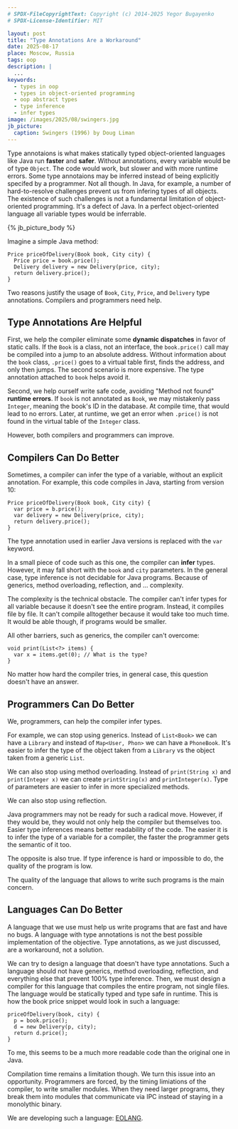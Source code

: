 ```yaml
---
# SPDX-FileCopyrightText: Copyright (c) 2014-2025 Yegor Bugayenko
# SPDX-License-Identifier: MIT

layout: post
title: "Type Annotations Are a Workaround"
date: 2025-08-17
place: Moscow, Russia
tags: oop
description: |
  ...
keywords:
  - types in oop
  - types in object-oriented programming
  - oop abstract types
  - type inference
  - infer types
image: /images/2025/08/swingers.jpg
jb_picture:
  caption: Swingers (1996) by Doug Liman
---
```


Type annotaions is what makes statically typed object-oriented languages like Java run **faster** and **safer**.
Without annotations, every variable would be of type `Object`.
The code would work, but slower and with more runtime errors.
Some type annotaions may be inferred instead of being explicitly specifed by a programmer.
Not all though.
In Java, for example, a number of hard-to-resolve challenges prevent us from infering types of all objects.
The existence of such challenges is not a fundamental limitation of object-oriented programming.
It's a defect of Java.
In a perfect object-oriented language all variable types would be inferrable.

<!--more-->

{% jb_picture_body %}

Imagine a simple Java method:

```
Price priceOfDelivery(Book book, City city) {
  Price price = book.price();
  Delivery delivery = new Delivery(price, city);
  return delivery.price();
}
```

Two reasons justify the usage of `Book`, `City`, `Price`, and `Delivery` type annotations.
Compilers and programmers need help.

## Type Annotations Are Helpful

First, we help the compiler eliminate some **dynamic dispatches** in favor of static calls.
If the `Book` is a class, not an interface, the `book.price()` call may be compiled into a jump to an absolute address.
Without information about the `book` class, `.price()` goes to a virtual table first, finds the address, and only then jumps.
The second scenario is more expensive.
The type annotation attached to `book` helps avoid it.

Second, we help ourself write safe code, avoiding "Method not found" **runtime errors**.
If `book` is not annotated as `Book`, we may mistakenly pass `Integer`, meaning the book's ID in the database.
At compile time, that would lead to no errors.
Later, at runtime, we get an error when `.price()` is not found in the virtual table of the `Integer` class.

However, both compilers and programmers can improve.

## Compilers Can Do Better

Sometimes, a compiler can infer the type of a variable, without an explicit annotation.
For example, this code compiles in Java, starting from version 10:

```
Price priceOfDelivery(Book book, City city) {
  var price = b.price();
  var delivery = new Delivery(price, city);
  return delivery.price();
}
```

The type annotation used in earlier Java versions is replaced with the `var` keyword.

In a small piece of code such as this one, the compiler can **infer** types.
However, it may fall short with the `book` and `city` parameters.
In the general case, type inference is not decidable for Java programs.
Because of generics, method overloading, reflection, and ... complexity.

The complexity is the technical obstacle.
The compiler can't infer types for all variable because it doesn't see the entire program.
Instead, it compiles file by file.
It can't compile alltogether because it would take too much time.
It would be able though, if programs would be smaller.

All other barriers, such as generics, the compiler can't overcome:

```
void print(List<?> items) {
  var x = items.get(0); // What is the type?
}
```

No matter how hard the compiler tries, in general case, this question doesn't have an answer.

## Programmers Can Do Better

We, programmers, can help the compiler infer types.

For example, we can stop using generics.
Instead of `List<Book>` we can have a `Library` and instead of `Map<User, Phon>` we can have a `PhoneBook`.
It's easier to infer the type of the object taken from a `Library` vs the object taken from a generic `List`.

We can also stop using method overloading.
Instead of `print(String x)` and `print(Integer x)` we can create `printString(x)` and `printInteger(x)`.
Type of parameters are easier to infer in more specialized methods.

We can also stop using reflection.

Java programmers may not be ready for such a radical move.
However, if they would be, they would not only help the compiler but themselves too.
Easier type inferences means better readability of the code.
The easier it is to infer the type of a variable for a compiler, the faster the programmer gets the semantic of it too.

The opposite is also true.
If type inference is hard or impossible to do, the quality of the program is low.

The quality of the language that allows to write such programs is the main concern.

## Languages Can Do Better

A language that we use must help us write programs that are fast and have no bugs.
A language with type annotations is not the best possible implementation of the objective.
Type annotations, as we just discussed, are a workaround, not a solution.

We can try to design a language that doesn't have type annotations.
Such a language should not have generics, method overloading, reflection, and everything else that prevent 100% type inference.
Then, we must design a compiler for this language that compiles the entire program, not single files.
The language would be statically typed and type safe in runtime.
This is how the book price snippet would look in such a language:

```
priceOfDelivery(book, city) {
  p = book.price();
  d = new Delivery(p, city);
  return d.price();
}
```

To me, this seems to be a much more readable code than the original one in Java.

Compilation time remains a limitation though.
We turn this issue into an opportunity.
Programmers are forced, by the timing limiations of the compiler, to write smaller modules.
When they need larger programs, they break them into modules that communicate via IPC instead of staying in a monolythic binary.

We are developing such a language: [EOLANG].

[IPC]: https://en.wikipedia.org/wiki/Inter-process_communication
[EOLANG]: https://www.eolang.org
